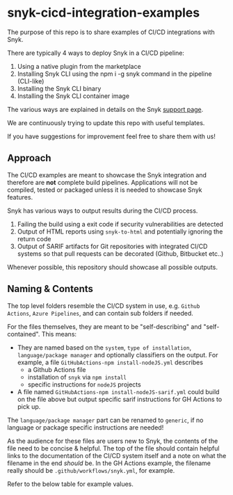 # snyk-cicd-integration-examples

The purpose of this repo is to share examples of CI/CD integrations with Snyk.

There are typically 4 ways to deploy Snyk in a CI/CD pipeline:

1. Using a native plugin from the marketplace
1. Installing Snyk CLI using the npm i -g snyk command in the pipeline (CLI-like)
1. Installing the Snyk CLI binary 
1. Installing the Snyk CLI container image

The various ways are explained in details on the Snyk [support page](https://support.snyk.io/hc/en-us/articles/360018245398-Snyk-CI-CD-Integration-good-practices-).

We are continuously trying to update this repo with useful templates.

If you have suggestions for improvement feel free to share them with us!

## Approach

The CI/CD examples are meant to showcase the Snyk integration and therefore are **not** complete build pipelines. Applications will not be compiled, tested or packaged unless it is needed to showcase Snyk features.

Snyk has various ways to output results during the CI/CD process.

1. Failing the build using a exit code if security vulnerabilities are detected
1. Output of HTML reports using `snyk-to-html` and potentially ignoring the return code
1. Output of SARIF artifacts for Git repositories with integrated CI/CD systems so that pull requests can be decorated (Github, Bitbucket etc..)

Whenever possible, this repository should showcase all possible outputs.

## Naming & Contents

The top level folders resemble the CI/CD system in use, e.g. `Github Actions`, `Azure Pipelines`, and can contain sub folders if needed.

For the files themselves, they are meant to be "self-describing" and "self-contained". This means:

- They are named based on the `system`, `type of installation`, `language/package manager` and optionally classifiers on the output. For example, a file `GitHubActions-npm install-nodeJS.yml` describes
  - a Github Actions file 
  - installation of `snyk` via `npm install`
  - specific instructions for `nodeJS` projects
- A file named `GitHubActions-npm install-nodeJS-sarif.yml` could build on the file above but output specific sarif instructions for GH Actions to pick up.

The `language/package manager` part can be renamed to `generic`, if no language or package specific instructions are needed!

As the audience for these files are users new to Snyk, the contents of the file need to be concise & helpful. The top of the file should contain helpful links to the documentation of the CI/CD system itself and a note on what the filename in the end _should_ be. In the GH Actions example, the filename really should be `.github/workflows/snyk.yml`, for example.

Refer to the below table for example values.